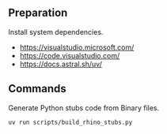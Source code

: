 ## Preparation

Install system dependencies.

- https://visualstudio.microsoft.com/
- https://code.visualstudio.com/
- https://docs.astral.sh/uv/

## Commands

Generate Python stubs code from Binary files.

```shell
uv run scripts/build_rhino_stubs.py
```
